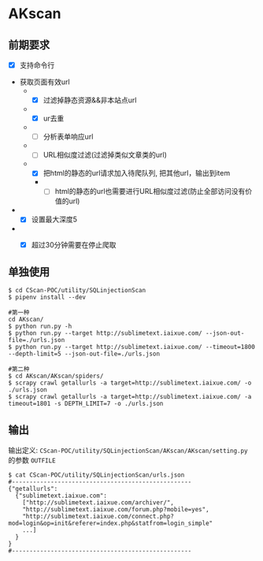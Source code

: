 
# AKscan
## 前期要求

- [x] 支持命令行
- 获取页面有效url
  - - [x] 过滤掉静态资源&&非本站点url
  - - [x] ur去重
  - - [ ] 分析表单响应url
  - - [ ] URL相似度过滤(过滤掉类似文章类的url)
  - - [x] 把html的静态的url请求加入待爬队列, 把其他url，输出到item
  	- - [ ]  html的静态的url也需要进行URL相似度过滤(防止全部访问没有价值的url)
- - [x] 设置最大深度5
- - [x] 超过30分钟需要在停止爬取



## 单独使用
```shell
$ cd CScan-POC/utility/SQLinjectionScan
$ pipenv install --dev

#第一种
cd AKscan/
$ python run.py -h
$ python run.py --target http://sublimetext.iaixue.com/ --json-out-file=./urls.json
$ python run.py --target http://sublimetext.iaixue.com/ --timeout=1800 --depth-limit=5 --json-out-file=./urls.json

#第二种
$ cd AKscan/AKscan/spiders/
$ scrapy crawl getallurls -a target=http://sublimetext.iaixue.com/ -o ./urls.json
$ scrapy crawl getallurls -a target=http://sublimetext.iaixue.com/ -a timeout=1801 -s DEPTH_LIMIT=7 -o ./urls.json
```

## 输出
输出定义: `CScan-POC/utility/SQLinjectionScan/AKscan/AKscan/setting.py` 的参数 `OUTFILE`

```shell
$ cat CScan-POC/utility/SQLinjectionScan/urls.json
#---------------------------------------------------
{"getallurls":
  {"sublimetext.iaixue.com":
    ["http://sublimetext.iaixue.com/archiver/",
    "http://sublimetext.iaixue.com/forum.php?mobile=yes",
    "http://sublimetext.iaixue.com/connect.php?mod=login&op=init&referer=index.php&statfrom=login_simple"
    ...]
  }
}
#---------------------------------------------------
```